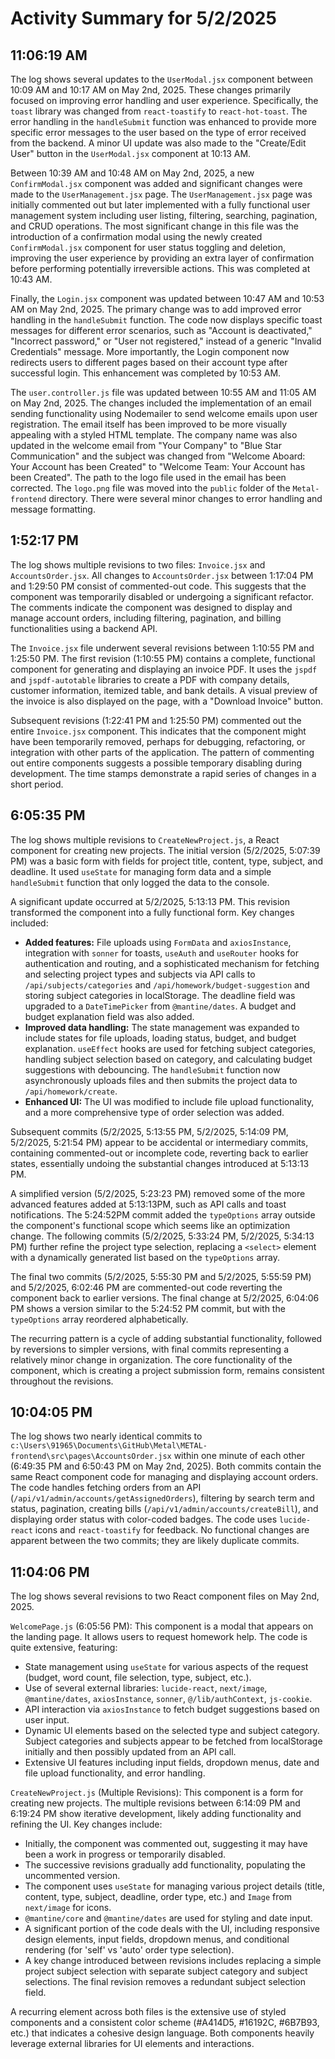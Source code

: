 # Activity Summary for 5/2/2025

## 11:06:19 AM
The log shows several updates to the `UserModal.jsx` component between 10:09 AM and 10:17 AM on May 2nd, 2025.  These changes primarily focused on improving error handling and user experience.  Specifically, the `toast` library was changed from `react-toastify` to `react-hot-toast`. The error handling in the `handleSubmit` function was enhanced to provide more specific error messages to the user based on the type of error received from the backend.  A minor UI update was also made to the "Create/Edit User" button in the  `UserModal.jsx` component at 10:13 AM.


Between 10:39 AM and 10:48 AM on May 2nd, 2025, a new `ConfirmModal.jsx` component was added and significant changes were made to the `UserManagement.jsx` page. The `UserManagement.jsx` page was initially commented out but later implemented with a fully functional user management system including user listing, filtering, searching, pagination, and CRUD operations. The most significant change in this file was the introduction of a confirmation modal using the newly created `ConfirmModal.jsx` component for user status toggling and deletion, improving the user experience by providing an extra layer of confirmation before performing potentially irreversible actions.  This was completed at 10:43 AM.


Finally, the `Login.jsx` component was updated between 10:47 AM and 10:53 AM on May 2nd, 2025.  The primary change was to add improved error handling in the `handleSubmit` function.  The code now displays specific toast messages for different error scenarios, such as "Account is deactivated," "Incorrect password," or "User not registered," instead of a generic "Invalid Credentials" message.  More importantly, the Login component now redirects users to different pages based on their account type after successful login.  This enhancement was completed by 10:53 AM.


The `user.controller.js` file was updated between 10:55 AM and 11:05 AM on May 2nd, 2025.  The changes included the implementation of an email sending functionality using Nodemailer to send welcome emails upon user registration. The email itself has been improved to be more visually appealing with a styled HTML template. The company name was also updated in the welcome email from "Your Company" to "Blue Star Communication" and the subject was changed from "Welcome Aboard: Your Account has been Created" to "Welcome Team: Your Account has been Created". The path to the logo file used in the email has been corrected.  The `logo.png` file was moved into the `public` folder of the `Metal-frontend` directory.  There were several minor changes to error handling and message formatting.


## 1:52:17 PM
The log shows multiple revisions to two files: `Invoice.jsx` and `AccountsOrder.jsx`.  All changes to `AccountsOrder.jsx`  between 1:17:04 PM and 1:29:50 PM consist of commented-out code. This suggests that the component was temporarily disabled or undergoing a significant refactor.  The comments indicate the component was designed to display and manage account orders, including filtering, pagination, and billing functionalities using a backend API.

The `Invoice.jsx` file underwent several revisions between 1:10:55 PM and 1:25:50 PM.  The first revision (1:10:55 PM) contains a complete, functional component for generating and displaying an invoice PDF. It uses the `jspdf` and `jspdf-autotable` libraries to create a PDF with company details, customer information, itemized table, and bank details. A visual preview of the invoice is also displayed on the page, with a "Download Invoice" button.

Subsequent revisions (1:22:41 PM and 1:25:50 PM)  commented out the entire `Invoice.jsx` component. This indicates that the component might have been temporarily removed,  perhaps for debugging, refactoring, or integration with other parts of the application.  The pattern of commenting out entire components suggests a possible temporary disabling during development. The time stamps demonstrate a rapid series of changes in a short period.


## 6:05:35 PM
The log shows multiple revisions to `CreateNewProject.js`, a React component for creating new projects.  The initial version (5/2/2025, 5:07:39 PM) was a basic form with fields for project title, content, type, subject, and deadline.  It used `useState` for managing form data and a simple `handleSubmit` function that only logged the data to the console.

A significant update occurred at 5/2/2025, 5:13:13 PM. This revision transformed the component into a fully functional form. Key changes included:

*   **Added features:** File uploads using `FormData` and `axiosInstance`, integration with `sonner` for toasts,  `useAuth` and `useRouter` hooks for authentication and routing,  and a sophisticated mechanism for fetching and selecting project types and subjects via API calls to `/api/subjects/categories` and `/api/homework/budget-suggestion` and storing subject categories in localStorage. The deadline field was upgraded to a `DateTimePicker` from `@mantine/dates`. A budget and budget explanation field was also added.
*   **Improved data handling:**  The state management was expanded to include states for file uploads, loading status, budget, and budget explanation.  `useEffect` hooks are used for fetching subject categories, handling subject selection based on category, and calculating budget suggestions with debouncing.  The `handleSubmit` function now asynchronously uploads files and then submits the project data to `/api/homework/create`.
*   **Enhanced UI:** The UI was modified to include file upload functionality, and a more comprehensive type of order selection was added.


Subsequent commits (5/2/2025, 5:13:55 PM, 5/2/2025, 5:14:09 PM, 5/2/2025, 5:21:54 PM) appear to be accidental or intermediary commits, containing commented-out or incomplete code, reverting back to earlier states, essentially undoing the substantial changes introduced at 5:13:13 PM.

A simplified version (5/2/2025, 5:23:23 PM) removed some of the more advanced features added at 5:13:13PM, such as API calls and toast notifications. The 5:24:52PM commit added the `typeOptions` array outside the component's functional scope which seems like an optimization change. The following commits (5/2/2025, 5:33:24 PM, 5/2/2025, 5:34:13 PM) further refine the project type selection, replacing a `<select>` element with a dynamically generated list based on the `typeOptions` array.

The final two commits (5/2/2025, 5:55:30 PM and 5/2/2025, 5:55:59 PM) and 5/2/2025, 6:02:46 PM are commented-out code reverting the component back to earlier versions. The final change at 5/2/2025, 6:04:06 PM shows a version similar to the 5:24:52 PM commit, but with the `typeOptions` array reordered alphabetically.

The recurring pattern is a cycle of adding substantial functionality, followed by reversions to simpler versions, with final commits representing a relatively minor change in organization. The core functionality of the component, which is creating a project submission form, remains consistent throughout the revisions.


## 10:04:05 PM
The log shows two nearly identical commits to `c:\Users\91965\Documents\GitHub\Metal\METAL-frontend\src\pages\AccountsOrder.jsx`  within one minute of each other (6:49:35 PM and 6:50:43 PM on May 2nd, 2025).  Both commits contain the same React component code for managing and displaying account orders.  The code handles fetching orders from an API (`/api/v1/admin/accounts/getAssignedOrders`), filtering by search term and status, pagination, creating bills (`/api/v1/admin/accounts/createBill`), and displaying order status with color-coded badges.  The code uses `lucide-react` icons and `react-toastify` for feedback.  No functional changes are apparent between the two commits; they are likely duplicate commits.


## 11:04:06 PM
The log shows several revisions to two React component files on May 2nd, 2025.

`WelcomePage.js` (6:05:56 PM): This component is a modal that appears on the landing page.  It allows users to request homework help.  The code is quite extensive, featuring:

*   State management using `useState` for various aspects of the request (budget, word count, file selection, type, subject, etc.).
*   Use of several external libraries: `lucide-react`, `next/image`, `@mantine/dates`, `axiosInstance`, `sonner`, `@/lib/authContext`, `js-cookie`.
*   API interaction via `axiosInstance` to fetch budget suggestions based on user input.
*   Dynamic UI elements based on the selected type and subject category.  Subject categories and subjects appear to be fetched from localStorage initially and then possibly updated from an API call.
*   Extensive UI features including input fields, dropdown menus, date and file upload functionality, and error handling.


`CreateNewProject.js` (Multiple Revisions): This component is a form for creating new projects.  The multiple revisions between 6:14:09 PM and 6:19:24 PM show iterative development, likely adding functionality and refining the UI. Key changes include:

*   Initially, the component was commented out, suggesting it may have been a work in progress or temporarily disabled.
*   The successive revisions gradually add functionality, populating the uncommented version.
*   The component uses `useState` for managing various project details (title, content, type, subject, deadline, order type, etc.) and `Image` from `next/image` for icons.
*   `@mantine/core` and `@mantine/dates` are used for styling and date input.
*   A significant portion of the code deals with the UI, including responsive design elements, input fields, dropdown menus, and conditional rendering (for 'self' vs 'auto' order type selection).
*   A key change introduced between revisions includes replacing a simple project subject selection with separate subject category and subject selections.  The final revision removes a redundant subject selection field.

A recurring element across both files is the extensive use of styled components and a consistent color scheme (#A414D5, #16192C, #6B7B93, etc.) that indicates a cohesive design language.  Both components heavily leverage external libraries for UI elements and interactions.

